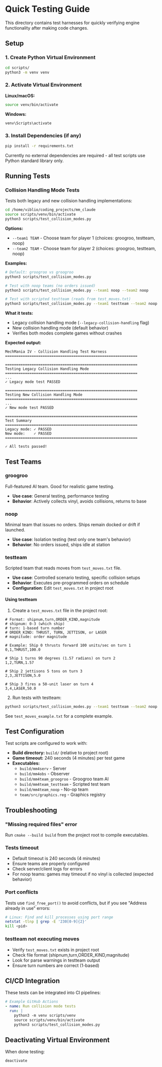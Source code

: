 # Quick Testing Guide

This directory contains test harnesses for quickly verifying engine functionality after making code changes.

## Setup

### 1. Create Python Virtual Environment

```bash
cd scripts/
python3 -m venv venv
```

### 2. Activate Virtual Environment

**Linux/macOS:**
```bash
source venv/bin/activate
```

**Windows:**
```bash
venv\Scripts\activate
```

### 3. Install Dependencies (if any)

```bash
pip install -r requirements.txt
```

Currently no external dependencies are required - all test scripts use Python standard library only.

## Running Tests

### Collision Handling Mode Tests

Tests both legacy and new collision handling implementations:

```bash
cd /home/viblio/coding_projects/mm_claude
source scripts/venv/bin/activate
python3 scripts/test_collision_modes.py
```

**Options:**
- `--team1 TEAM` - Choose team for player 1 (choices: groogroo, testteam, noop)
- `--team2 TEAM` - Choose team for player 2 (choices: groogroo, testteam, noop)

**Examples:**
```bash
# Default: groogroo vs groogroo
python3 scripts/test_collision_modes.py

# Test with noop teams (no orders issued)
python3 scripts/test_collision_modes.py --team1 noop --team2 noop

# Test with scripted testteam (reads from test_moves.txt)
python3 scripts/test_collision_modes.py --team1 testteam --team2 noop
```

**What it tests:**
- Legacy collision handling mode (`--legacy-collision-handling` flag)
- New collision handling mode (default behavior)
- Verifies both modes complete games without crashes

**Expected output:**
```
MechMania IV - Collision Handling Test Harness
============================================================

============================================================
Testing Legacy Collision Handling Mode
============================================================
...
✓ Legacy mode test PASSED

============================================================
Testing New Collision Handling Mode
============================================================
...
✓ New mode test PASSED

============================================================
Test Summary
============================================================
Legacy mode: ✓ PASSED
New mode:    ✓ PASSED
============================================================

✓ All tests passed!
```

## Test Teams

### groogroo
Full-featured AI team. Good for realistic game testing.
- **Use case**: General testing, performance testing
- **Behavior**: Actively collects vinyl, avoids collisions, returns to base

### noop
Minimal team that issues no orders. Ships remain docked or drift if launched.
- **Use case**: Isolation testing (test only one team's behavior)
- **Behavior**: No orders issued, ships idle at station

### testteam
Scripted team that reads moves from `test_moves.txt` file.
- **Use case**: Controlled scenario testing, specific collision setups
- **Behavior**: Executes pre-programmed orders on schedule
- **Configuration**: Edit `test_moves.txt` in project root

#### Using testteam

1. Create a `test_moves.txt` file in the project root:

```
# Format: shipnum,turn,ORDER_KIND,magnitude
# shipnum: 0-3 (which ship)
# turn: 1-based turn number
# ORDER_KIND: THRUST, TURN, JETTISON, or LASER
# magnitude: order magnitude

# Example: Ship 0 thrusts forward 100 units/sec on turn 1
0,1,THRUST,100.0

# Ship 1 turns 90 degrees (1.57 radians) on turn 2
1,2,TURN,1.57

# Ship 2 jettisons 5 tons on turn 3
2,3,JETTISON,5.0

# Ship 3 fires a 50-unit laser on turn 4
3,4,LASER,50.0
```

2. Run tests with testteam:

```bash
python3 scripts/test_collision_modes.py --team1 testteam --team2 noop
```

See `test_moves_example.txt` for a complete example.

## Test Configuration

Test scripts are configured to work with:
- **Build directory:** `build/` (relative to project root)
- **Game timeout:** 240 seconds (4 minutes) per test game
- **Executables:**
  - `build/mm4serv` - Server
  - `build/mm4obs` - Observer
  - `build/mm4team_groogroo` - Groogroo team AI
  - `build/mm4team_testteam` - Scripted test team
  - `build/mm4team_noop` - No-op team
  - `team/src/graphics.reg` - Graphics registry

## Troubleshooting

### "Missing required files" error
Run `cmake --build build` from the project root to compile executables.

### Tests timeout
- Default timeout is 240 seconds (4 minutes)
- Ensure teams are properly configured
- Check server/client logs for errors
- For noop teams: games may timeout if no vinyl is collected (expected behavior)

### Port conflicts
Tests use `find_free_port()` to avoid conflicts, but if you see "Address already in use" errors:
```bash
# Linux: Find and kill processes using port range
netstat -tlnp | grep -E '230[0-9]{2}'
kill <pid>
```

### testteam not executing moves
- Verify `test_moves.txt` exists in project root
- Check file format (shipnum,turn,ORDER_KIND,magnitude)
- Look for parse warnings in testteam output
- Ensure turn numbers are correct (1-based)

## CI/CD Integration

These tests can be integrated into CI pipelines:

```yaml
# Example GitHub Actions
- name: Run collision mode tests
  run: |
    python3 -m venv scripts/venv
    source scripts/venv/bin/activate
    python3 scripts/test_collision_modes.py
```

## Deactivating Virtual Environment

When done testing:
```bash
deactivate
```